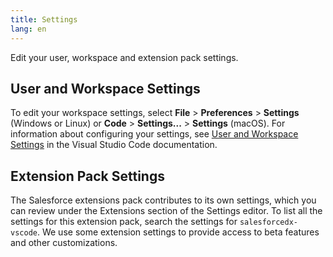 ```yaml
---
title: Settings
lang: en
---
```


Edit your user, workspace and extension pack settings.

## User and Workspace Settings

To edit your workspace settings, select **File** > **Preferences** > **Settings** (Windows or Linux) or **Code** > **Settings...** > **Settings** (macOS). For information about configuring your settings, see [User and Workspace Settings](https://code.visualstudio.com/docs/getstarted/settings) in the Visual Studio Code documentation.

## Extension Pack Settings

The Salesforce extensions pack contributes to its own settings, which you can review under the Extensions section of the Settings editor. To list all the settings for this extension pack, search the settings for `salesforcedx-vscode`. We use some extension settings to provide access to beta features and other customizations.
